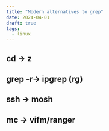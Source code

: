 ```yaml
---
title: "Modern alternatives to grep"
date: 2024-04-01
draft: true
tags:
  - linux
---
```


## cd -> z


## grep -r-> ipgrep (rg)

## ssh -> mosh

## mc -> vifm/ranger

